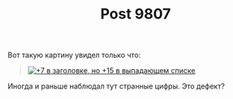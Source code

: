 ﻿---
title: "Post 9807"
se.owner.user_id: 188366
se.owner.display_name: "Stranger in the Q"
se.owner.link: "https://ru.meta.stackoverflow.com/users/188366/stranger-in-the-q"
se.link: "https://ru.meta.stackoverflow.com/q/9807"
se.post_id: 9807
se.post_type: question
se.score: 7
---
<p>Вот такую картину увидел только что:</p>

<blockquote>
  <p><a href="https://i.stack.imgur.com/kns89.png" rel="nofollow noreferrer"><img src="https://i.stack.imgur.com/kns89.png" alt="+7 в заголовке, но +15 в выпадающем списке"></a></p>
</blockquote>

<p>Иногда и раньше наблюдал тут странные цифры. Это дефект?</p>
